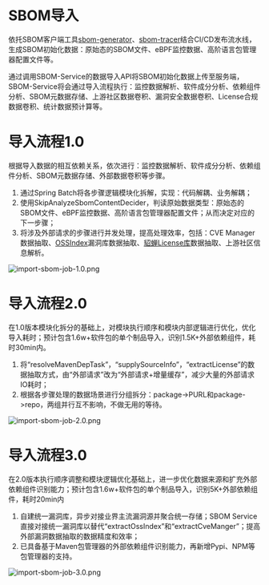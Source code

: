 # SBOM导入

依托SBOM客户端工具[sbom-generator](https://github.com/opensourceways/sbom-tools/tree/main/sbom-generator)、[sbom-tracer](https://github.com/opensourceways/sbom-tools/tree/main/sbom-tracer)结合CI/CD发布流水线，生成SBOM初始化数据：原始态的SBOM文件、eBPF监控数据、高阶语言包管理器配置文件等。

通过调用SBOM-Service的数据导入API将SBOM初始化数据上传至服务端，SBOM-Service将会通过导入流程执行：监控数据解析、软件成分分析、依赖组件分析、SBOM元数据存储、上游社区数据卷积、漏洞安全数据卷积、License合规数据卷积、统计数据预计算等。

# 导入流程1.0

根据导入数据的相互依赖关系，依次进行：监控数据解析、软件成分分析、依赖组件分析、SBOM元数据存储、外部数据卷积等步骤。

1. 通过Spring Batch将各步骤逻辑模块化拆解，实现：代码解耦、业务解耦；
2. 使用SkipAnalyzeSbomContentDecider，判读原始数据类型：原始态的SBOM文件、eBPF监控数据、高阶语言包管理器配置文件；从而决定对应的下一步骤；
3. 将涉及外部请求的步骤进行并发处理，提高处理效率，包括：CVE Manager数据抽取、[OSSIndex](https://ossindex.sonatype.org/)漏洞库数据抽取、[貂蝉License库](https://compliance.openeuler.org/)数据抽取、上游社区信息解析。

![import-sbom-job-1.0.png](https://raw.githubusercontent.com/opensourceways/sbom-service/main/doc/assert/import-sbom-job-1.0.png)

# 导入流程2.0

在1.0版本模块化拆分的基础上，对模块执行顺序和模块内部逻辑进行优化，优化导入耗时；预计包含1.6w+软件包的单个制品导入，识别1.5K+外部依赖组件，耗时30min内。

1. 将“resolveMavenDepTask”，“supplySourceInfo”，“extractLicense”的数据抽取方式，由“外部请求”改为“外部请求+增量缓存”，减少大量的外部请求IO耗时；
2. 根据各步骤处理的数据场景进行分组拆分：package->PURL和package->repo，两组并行互不影响，不做无用的等待。

![import-sbom-job-2.0.png](https://raw.githubusercontent.com/opensourceways/sbom-service/main/doc/assert/import-sbom-job-2.0.png)

# 导入流程3.0

在2.0版本执行顺序调整和模块逻辑优化基础上，进一步优化数据来源和扩充外部依赖组件识别能力；预计包含1.6w+软件包的单个制品导入，识别5K+外部依赖组件，耗时20min内

1. 自建统一漏洞库，异步对接业界主流漏洞源并聚合统一存储；SBOM Service直接对接统一漏洞库以替代“extractOssIndex”和“extractCveManger”；提高外部漏洞数据抽取的数据精度和效率；
2. 已具备基于Maven包管理器的外部依赖组件识别能力，再新增Pypi、NPM等包管理器的支持。

![import-sbom-job-3.0.png](https://raw.githubusercontent.com/opensourceways/sbom-service/main/doc/assert/import-sbom-job-3.0.png)
